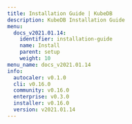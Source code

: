 ```yaml
---
title: Installation Guide | KubeDB
description: KubeDB Installation Guide
menu:
  docs_v2021.01.14:
    identifier: installation-guide
    name: Install
    parent: setup
    weight: 10
menu_name: docs_v2021.01.14
info:
  autocaler: v0.1.0
  cli: v0.16.0
  community: v0.16.0
  enterprise: v0.3.0
  installer: v0.16.0
  version: v2021.01.14
---
```


